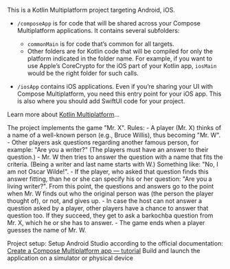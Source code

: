 This is a Kotlin Multiplatform project targeting Android, iOS.

* `/composeApp` is for code that will be shared across your Compose Multiplatform applications.
  It contains several subfolders:
    - `commonMain` is for code that’s common for all targets.
    - Other folders are for Kotlin code that will be compiled for only the platform indicated in the
      folder name.
      For example, if you want to use Apple’s CoreCrypto for the iOS part of your Kotlin app,
      `iosMain` would be the right folder for such calls.

* `/iosApp` contains iOS applications. Even if you’re sharing your UI with Compose Multiplatform,
  you need this entry point for your iOS app. This is also where you should add SwiftUI code for
  your project.

Learn more
about [Kotlin Multiplatform](https://www.jetbrains.com/help/kotlin-multiplatform-dev/get-started.html)…

The project implements the game "Mr. X".
Rules:
    - A player (Mr. X) thinks of a name of a well-known person (e.g., Bruce Willis), thus becoming 
"Mr. W".
    - Other players ask questions regarding another famous person, for example: "Are you a 
writer?" (The players must have an answer to their question.)
    - Mr. W then tries to answer the question with a name that fits the criteria. (Being a 
writer and last name starts with W.) Something like: "No, I am not Oscar Wilde!".
    - If the player, who asked that question finds this answer fitting, than he or she can 
specify his or her question: "Are you a living writer?". From this point, the questions and 
answers go to the point when Mr. W finds out who the original person was (the person the player 
thought of), or not, and gives up.
    - In case the host can not answer a question asked by a player, other players have a chance 
to answer that question too. If they succeed, they get to ask a barkochba question from Mr. X, 
which he or she has to answer.
    - The game ends when a player guesses the name of Mr. W.

Project setup:
Setup Android Studio according to the official documentation: [Create a Compose Multiplatform 
app — tutorial](https://www.jetbrains.com/help/kotlin-multiplatform-dev/compose-multiplatform-getting-started.html)
Build and launch the application on a simulator or physical device